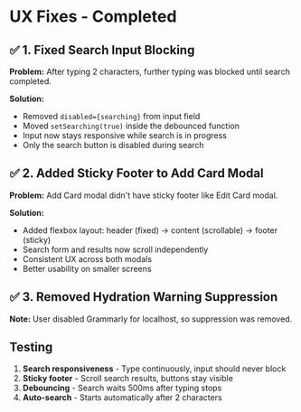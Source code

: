 # UX Fixes - Completed

## ✅ 1. Fixed Search Input Blocking

**Problem:** After typing 2 characters, further typing was blocked until search completed.

**Solution:**

- Removed `disabled={searching}` from input field
- Moved `setSearching(true)` inside the debounced function
- Input now stays responsive while search is in progress
- Only the search button is disabled during search

## ✅ 2. Added Sticky Footer to Add Card Modal

**Problem:** Add Card modal didn't have sticky footer like Edit Card modal.

**Solution:**

- Added flexbox layout: header (fixed) → content (scrollable) → footer (sticky)
- Search form and results now scroll independently
- Consistent UX across both modals
- Better usability on smaller screens

## ✅ 3. Removed Hydration Warning Suppression

**Note:** User disabled Grammarly for localhost, so suppression was removed.

## Testing

1. **Search responsiveness** - Type continuously, input should never block
2. **Sticky footer** - Scroll search results, buttons stay visible
3. **Debouncing** - Search waits 500ms after typing stops
4. **Auto-search** - Starts automatically after 2 characters
